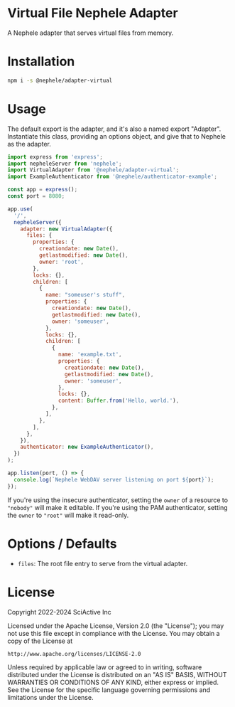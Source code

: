 # Virtual File Nephele Adapter

A Nephele adapter that serves virtual files from memory.

# Installation

```sh
npm i -s @nephele/adapter-virtual
```

# Usage

The default export is the adapter, and it's also a named export "Adapter". Instantiate this class, providing an options object, and give that to Nephele as the adapter.

```js
import express from 'express';
import nepheleServer from 'nephele';
import VirtualAdapter from '@nephele/adapter-virtual';
import ExampleAuthenticator from '@nephele/authenticator-example';

const app = express();
const port = 8080;

app.use(
  '/',
  nepheleServer({
    adapter: new VirtualAdapter({
      files: {
        properties: {
          creationdate: new Date(),
          getlastmodified: new Date(),
          owner: 'root',
        },
        locks: {},
        children: [
          {
            name: "someuser's stuff",
            properties: {
              creationdate: new Date(),
              getlastmodified: new Date(),
              owner: 'someuser',
            },
            locks: {},
            children: [
              {
                name: 'example.txt',
                properties: {
                  creationdate: new Date(),
                  getlastmodified: new Date(),
                  owner: 'someuser',
                },
                locks: {},
                content: Buffer.from('Hello, world.'),
              },
            ],
          },
        ],
      },
    }),
    authenticator: new ExampleAuthenticator(),
  })
);

app.listen(port, () => {
  console.log(`Nephele WebDAV server listening on port ${port}`);
});
```

If you're using the insecure authenticator, setting the `owner` of a resource to `"nobody"` will make it editable. If you're using the PAM authenticator, setting the `owner` to `"root"` will make it read-only.

# Options / Defaults

- `files`: The root file entry to serve from the virtual adapter.

# License

Copyright 2022-2024 SciActive Inc

Licensed under the Apache License, Version 2.0 (the "License");
you may not use this file except in compliance with the License.
You may obtain a copy of the License at

    http://www.apache.org/licenses/LICENSE-2.0

Unless required by applicable law or agreed to in writing, software
distributed under the License is distributed on an "AS IS" BASIS,
WITHOUT WARRANTIES OR CONDITIONS OF ANY KIND, either express or implied.
See the License for the specific language governing permissions and
limitations under the License.
